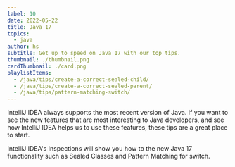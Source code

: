 ```yaml
---
label: 10
date: 2022-05-22
title: Java 17
topics:
  - java
author: hs
subtitle: Get up to speed on Java 17 with our top tips.
thumbnail: ./thumbnail.png
cardThumbnail: ./card.png
playlistItems:
  - /java/tips/create-a-correct-sealed-child/
  - /java/tips/create-a-correct-sealed-parent/
  - /java/tips/pattern-matching-switch/
---
```


IntelliJ IDEA always supports the most recent version of Java. If you want to see the new features that are most interesting to Java developers, and see how IntelliJ IDEA helps us to use these features, these tips are a great place to start.

IntelliJ IDEA's Inspections will show you how to the new Java 17 functionality such as Sealed Classes and Pattern Matching for switch.
